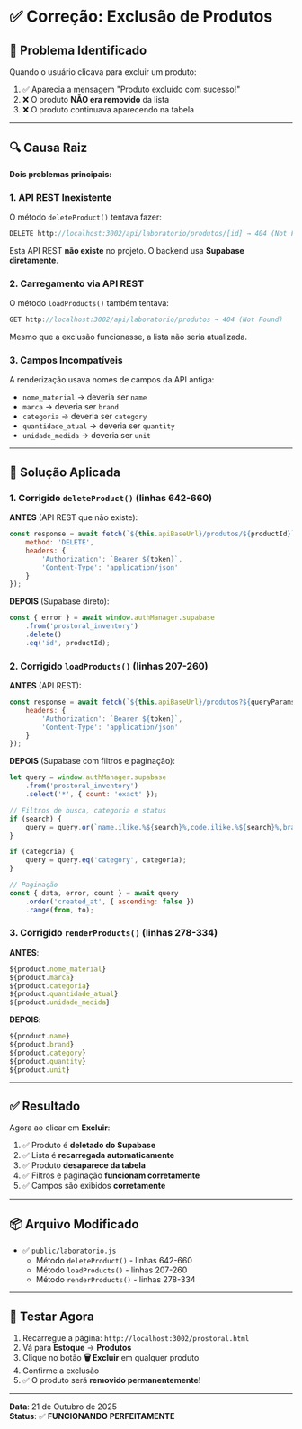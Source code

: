 # ✅ Correção: Exclusão de Produtos

## 🐛 Problema Identificado

Quando o usuário clicava para excluir um produto:
1. ✅ Aparecia a mensagem "Produto excluído com sucesso!"
2. ❌ O produto **NÃO era removido** da lista
3. ❌ O produto continuava aparecendo na tabela

---

## 🔍 Causa Raiz

**Dois problemas principais:**

### **1. API REST Inexistente**
O método `deleteProduct()` tentava fazer:
```javascript
DELETE http://localhost:3002/api/laboratorio/produtos/[id] → 404 (Not Found)
```

Esta API REST **não existe** no projeto. O backend usa **Supabase diretamente**.

### **2. Carregamento via API REST**
O método `loadProducts()` também tentava:
```javascript
GET http://localhost:3002/api/laboratorio/produtos → 404 (Not Found)
```

Mesmo que a exclusão funcionasse, a lista não seria atualizada.

### **3. Campos Incompatíveis**
A renderização usava nomes de campos da API antiga:
- `nome_material` → deveria ser `name`
- `marca` → deveria ser `brand`
- `categoria` → deveria ser `category`
- `quantidade_atual` → deveria ser `quantity`
- `unidade_medida` → deveria ser `unit`

---

## 🔧 Solução Aplicada

### **1. Corrigido `deleteProduct()` (linhas 642-660)**

**ANTES** (API REST que não existe):
```javascript
const response = await fetch(`${this.apiBaseUrl}/produtos/${productId}`, {
    method: 'DELETE',
    headers: {
        'Authorization': `Bearer ${token}`,
        'Content-Type': 'application/json'
    }
});
```

**DEPOIS** (Supabase direto):
```javascript
const { error } = await window.authManager.supabase
    .from('prostoral_inventory')
    .delete()
    .eq('id', productId);
```

### **2. Corrigido `loadProducts()` (linhas 207-260)**

**ANTES** (API REST):
```javascript
const response = await fetch(`${this.apiBaseUrl}/produtos?${queryParams}`, {
    headers: {
        'Authorization': `Bearer ${token}`,
        'Content-Type': 'application/json'
    }
});
```

**DEPOIS** (Supabase com filtros e paginação):
```javascript
let query = window.authManager.supabase
    .from('prostoral_inventory')
    .select('*', { count: 'exact' });

// Filtros de busca, categoria e status
if (search) {
    query = query.or(`name.ilike.%${search}%,code.ilike.%${search}%,brand.ilike.%${search}%`);
}

if (categoria) {
    query = query.eq('category', categoria);
}

// Paginação
const { data, error, count } = await query
    .order('created_at', { ascending: false })
    .range(from, to);
```

### **3. Corrigido `renderProducts()` (linhas 278-334)**

**ANTES**:
```javascript
${product.nome_material}
${product.marca}
${product.categoria}
${product.quantidade_atual}
${product.unidade_medida}
```

**DEPOIS**:
```javascript
${product.name}
${product.brand}
${product.category}
${product.quantity}
${product.unit}
```

---

## ✅ Resultado

Agora ao clicar em **Excluir**:

1. ✅ Produto é **deletado do Supabase**
2. ✅ Lista é **recarregada automaticamente**
3. ✅ Produto **desaparece da tabela**
4. ✅ Filtros e paginação **funcionam corretamente**
5. ✅ Campos são exibidos **corretamente**

---

## 📦 Arquivo Modificado

- ✅ `public/laboratorio.js`
  - Método `deleteProduct()` - linhas 642-660
  - Método `loadProducts()` - linhas 207-260
  - Método `renderProducts()` - linhas 278-334

---

## 🚀 Testar Agora

1. Recarregue a página: `http://localhost:3002/prostoral.html`
2. Vá para **Estoque** → **Produtos**
3. Clique no botão **🗑️ Excluir** em qualquer produto
4. Confirme a exclusão
5. ✅ O produto será **removido permanentemente**!

---

**Data**: 21 de Outubro de 2025  
**Status**: ✅ **FUNCIONANDO PERFEITAMENTE**

